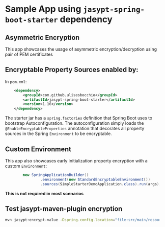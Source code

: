 # Sample App using `jasypt-spring-boot-starter` dependency

 ## Asymmetric Encryption
 
 This app showcases the usage of asymmetric encryption/decryption using pair of PEM certificates
 
## Encryptable Property Sources enabled by:

In `pom.xml`:

```xml
    <dependency>
        <groupId>com.github.ulisesbocchio</groupId>
        <artifactId>jasypt-spring-boot-starter</artifactId>
        <version>1.10</version>
    </dependency>

```
The starter jar has a `spring.factories` definition that Spring Boot uses to bootstrap Autoconfiguration. The autoconfiguration
 simply loads the `@EnableEncryptableProperties` annotation that decorates all property sources in the Spring `Environment` to be
 encryptable.
 
 ## Custom Environment
 
 This app also showcases early initialization property encryption with a custom `Environment`:
 
 ```java
         new SpringApplicationBuilder()
                 .environment(new StandardEncryptableEnvironment())
                 .sources(SimpleStarterDemoApplication.class).run(args);
 ```
 
 **This is not required in most scenarios**
 
 ## Test jasypt-maven-plugin encryption
 ```bash
mvn jasypt:encrypt-value -Dspring.config.location="file:src/main/resources/application.yml" -Djasypt.encryptor.public-key-format="PEM" -Djasypt.encryptor.public-key-location="file:src/main/resources/publickey.pem" -Djasypt.plugin.value="theValueYouWantToEncrypt"
 ```
 
